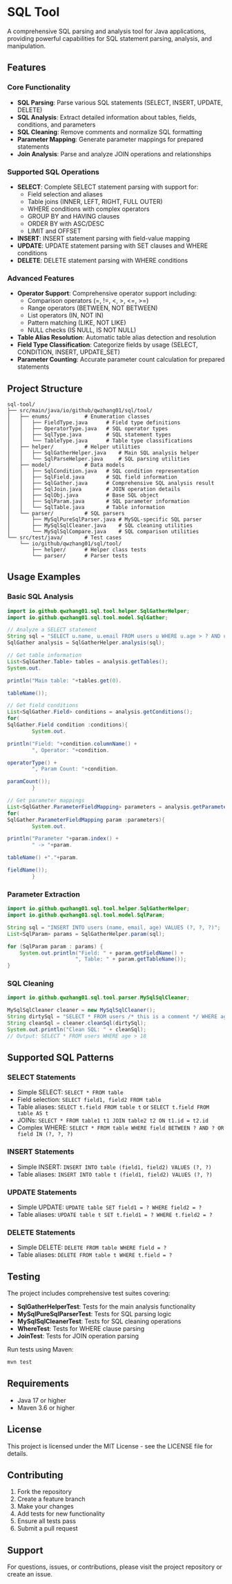 # SQL Tool

A comprehensive SQL parsing and analysis tool for Java applications, providing powerful capabilities for SQL statement parsing, analysis, and manipulation.

## Features

### Core Functionality
- **SQL Parsing**: Parse various SQL statements (SELECT, INSERT, UPDATE, DELETE)
- **SQL Analysis**: Extract detailed information about tables, fields, conditions, and parameters
- **SQL Cleaning**: Remove comments and normalize SQL formatting
- **Parameter Mapping**: Generate parameter mappings for prepared statements
- **Join Analysis**: Parse and analyze JOIN operations and relationships

### Supported SQL Operations
- **SELECT**: Complete SELECT statement parsing with support for:
  - Field selection and aliases
  - Table joins (INNER, LEFT, RIGHT, FULL OUTER)
  - WHERE conditions with complex operators
  - GROUP BY and HAVING clauses
  - ORDER BY with ASC/DESC
  - LIMIT and OFFSET
- **INSERT**: INSERT statement parsing with field-value mapping
- **UPDATE**: UPDATE statement parsing with SET clauses and WHERE conditions
- **DELETE**: DELETE statement parsing with WHERE conditions

### Advanced Features
- **Operator Support**: Comprehensive operator support including:
  - Comparison operators (=, !=, <, >, <=, >=)
  - Range operators (BETWEEN, NOT BETWEEN)
  - List operators (IN, NOT IN)
  - Pattern matching (LIKE, NOT LIKE)
  - NULL checks (IS NULL, IS NOT NULL)
- **Table Alias Resolution**: Automatic table alias detection and resolution
- **Field Type Classification**: Categorize fields by usage (SELECT, CONDITION, INSERT, UPDATE_SET)
- **Parameter Counting**: Accurate parameter count calculation for prepared statements

## Project Structure

```
sql-tool/
├── src/main/java/io/github/qwzhang01/sql/tool/
│   ├── enums/           # Enumeration classes
│   │   ├── FieldType.java      # Field type definitions
│   │   ├── OperatorType.java   # SQL operator types
│   │   ├── SqlType.java        # SQL statement types
│   │   └── TableType.java      # Table type classifications
│   ├── helper/          # Helper utilities
│   │   ├── SqlGatherHelper.java    # Main SQL analysis helper
│   │   └── SqlParseHelper.java     # SQL parsing utilities
│   ├── model/           # Data models
│   │   ├── SqlCondition.java   # SQL condition representation
│   │   ├── SqlField.java       # SQL field information
│   │   ├── SqlGather.java      # Comprehensive SQL analysis result
│   │   ├── SqlJoin.java        # JOIN operation details
│   │   ├── SqlObj.java         # Base SQL object
│   │   ├── SqlParam.java       # SQL parameter information
│   │   └── SqlTable.java       # Table information
│   └── parser/          # SQL parsers
│       ├── MySqlPureSqlParser.java # MySQL-specific SQL parser
│       ├── MySqlSqlCleaner.java    # SQL cleaning utilities
│       └── MySqlSqlCompare.java    # SQL comparison utilities
└── src/test/java/       # Test cases
    └── io/github/qwzhang01/sql/tool/
        ├── helper/      # Helper class tests
        └── parser/      # Parser tests
```

## Usage Examples

### Basic SQL Analysis

```java
import io.github.qwzhang01.sql.tool.helper.SqlGatherHelper;
import io.github.qwzhang01.sql.tool.model.SqlGather;

// Analyze a SELECT statement
String sql = "SELECT u.name, u.email FROM users u WHERE u.age > ? AND u.status = ?";
SqlGather analysis = SqlGatherHelper.analysis(sql);

// Get table information
List<SqlGather.Table> tables = analysis.getTables();
System.out.

println("Main table: "+tables.get(0).

tableName());

// Get field conditions
List<SqlGather.Field> conditions = analysis.getConditions();
for(
SqlGather.Field condition :conditions){
        System.out.

println("Field: "+condition.columnName() +
        ", Operator: "+condition.

operatorType() +
        ", Param Count: "+condition.

paramCount());
        }

// Get parameter mappings
List<SqlGather.ParameterFieldMapping> parameters = analysis.getParameterMappings();
for(
SqlGather.ParameterFieldMapping param :parameters){
        System.out.

println("Parameter "+param.index() +
        " -> "+param.

tableName() +"."+param.

fieldName());
        }
```

### Parameter Extraction

```java
import io.github.qwzhang01.sql.tool.helper.SqlGatherHelper;
import io.github.qwzhang01.sql.tool.model.SqlParam;

String sql = "INSERT INTO users (name, email, age) VALUES (?, ?, ?)";
List<SqlParam> params = SqlGatherHelper.param(sql);

for (SqlParam param : params) {
    System.out.println("Field: " + param.getFieldName() + 
                      ", Table: " + param.getTableName());
}
```

### SQL Cleaning

```java
import io.github.qwzhang01.sql.tool.parser.MySqlSqlCleaner;

MySqlSqlCleaner cleaner = new MySqlSqlCleaner();
String dirtySql = "SELECT * FROM users /* this is a comment */ WHERE age > 18 -- another comment";
String cleanSql = cleaner.cleanSql(dirtySql);
System.out.println("Clean SQL: " + cleanSql);
// Output: SELECT * FROM users WHERE age > 18
```

## Supported SQL Patterns

### SELECT Statements
- Simple SELECT: `SELECT * FROM table`
- Field selection: `SELECT field1, field2 FROM table`
- Table aliases: `SELECT t.field FROM table t` or `SELECT t.field FROM table AS t`
- JOINs: `SELECT * FROM table1 t1 JOIN table2 t2 ON t1.id = t2.id`
- Complex WHERE: `SELECT * FROM table WHERE field BETWEEN ? AND ? OR field IN (?, ?, ?)`

### INSERT Statements
- Simple INSERT: `INSERT INTO table (field1, field2) VALUES (?, ?)`
- Table aliases: `INSERT INTO table t (field1, field2) VALUES (?, ?)`

### UPDATE Statements
- Simple UPDATE: `UPDATE table SET field1 = ? WHERE field2 = ?`
- Table aliases: `UPDATE table t SET t.field1 = ? WHERE t.field2 = ?`

### DELETE Statements
- Simple DELETE: `DELETE FROM table WHERE field = ?`
- Table aliases: `DELETE FROM table t WHERE t.field = ?`

## Testing

The project includes comprehensive test suites covering:

- **SqlGatherHelperTest**: Tests for the main analysis functionality
- **MySqlPureSqlParserTest**: Tests for SQL parsing logic
- **MySqlSqlCleanerTest**: Tests for SQL cleaning operations
- **WhereTest**: Tests for WHERE clause parsing
- **JoinTest**: Tests for JOIN operation parsing

Run tests using Maven:
```bash
mvn test
```

## Requirements

- Java 17 or higher
- Maven 3.6 or higher

## License

This project is licensed under the MIT License - see the LICENSE file for details.

## Contributing

1. Fork the repository
2. Create a feature branch
3. Make your changes
4. Add tests for new functionality
5. Ensure all tests pass
6. Submit a pull request

## Support

For questions, issues, or contributions, please visit the project repository or create an issue.